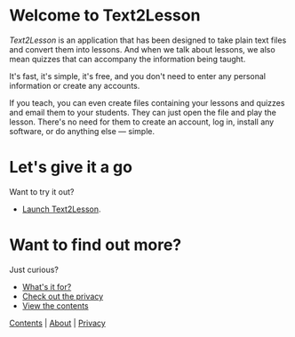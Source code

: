 # Welcome to Text2Lesson

_Text2Lesson_ is an application that has been designed to take plain text files
and convert them into lessons. And when we talk about lessons, we also mean
quizzes that can accompany the information being taught.

It's fast, it's simple, it's free, and you don't need to enter any personal
information or create any accounts.

If you teach, you can even create files containing your lessons and quizzes and
email them to your students. They can just open the file and play the lesson.
There's no need for them to create an account, log in, install any software, or
do anything else — simple.

# Let's give it a go

Want to try it out?

- [Launch Text2Lesson](https://henspace.com/text2lesson/index.html).

# Want to find out more?

Just curious?

- [What's it for?](./whats-it-for.md)
- [Check out the privacy](./privacy.md)
- [View the contents](./contents.md)

[Contents](./contents.md) | [About](./about.md) | [Privacy](./privacy.md)
